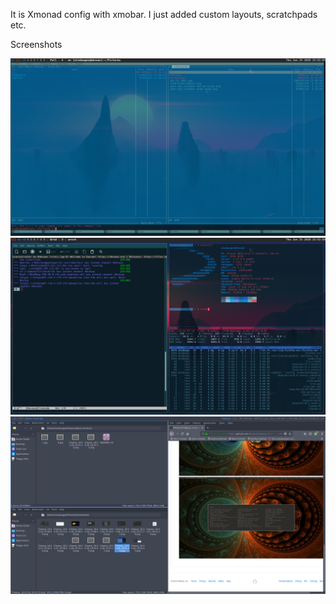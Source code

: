 It is Xmonad config with xmobar. I just added custom layouts, scratchpads etc.

Screenshots

![Screenshot](screen.png?raw=true "Clear")
![Screenshot](screen_1.png?raw=true "Terminals")
![Screenshot](screen_2.png?raw=true "Rofi")


